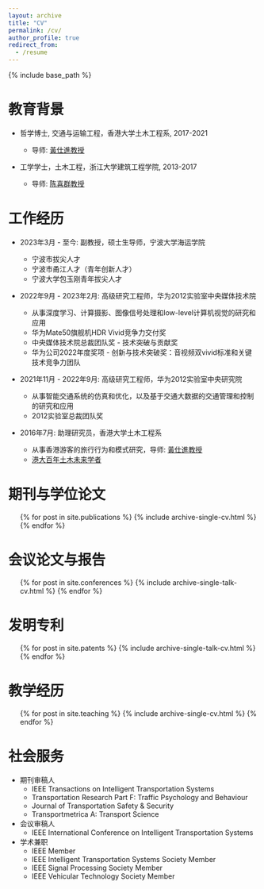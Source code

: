 ```yaml
---
layout: archive
title: "CV"
permalink: /cv/
author_profile: true
redirect_from:
  - /resume
---
```


{% include base_path %}

教育背景
======
* 哲学博士, 交通与运输工程，香港大学土木工程系, 2017-2021
  * 导师: [黃仕進教授](https://www.civil.hku.hk/scwong/)

* 工学学士，土木工程，浙江大学建筑工程学院, 2013-2017
  * 导师: [陈喜群教授](https://person.zju.edu.cn/xiqun)

工作经历
======
* 2023年3月 - 至今: 副教授，硕士生导师，宁波大学海运学院
  * 宁波市拔尖人才
  * 宁波市甬江人才（青年创新人才）
  * 宁波大学包玉刚青年拔尖人才

* 2022年9月 - 2023年2月: 高级研究工程师，华为2012实验室中央媒体技术院
  * 从事深度学习、计算摄影、图像信号处理和low-level计算机视觉的研究和应用
  * 华为Mate50旗舰机HDR Vivid竞争力交付奖
  * 中央媒体技术院总裁团队奖 - 技术突破与贡献奖
  * 华为公司2022年度奖项 - 创新与技术突破奖：音视频双vivid标准和关键技术竞争力团队

* 2021年11月 - 2022年9月: 高级研究工程师，华为2012实验室中央研究院
  * 从事智能交通系统的仿真和优化，以及基于交通大数据的交通管理和控制的研究和应用
  * 2012实验室总裁团队奖
    
* 2016年7月: 助理研究员，香港大学土木工程系
  * 从事香港游客的旅行行为和模式研究，导师: [黃仕進教授](https://www.civil.hku.hk/scwong/)
  * [港大百年土木未来学者](https://www.civil.hku.hk/hkuccfs/)
    
期刊与学位论文
======
  <ul>{% for post in site.publications %}
    {% include archive-single-cv.html %}
  {% endfor %}</ul>
  
会议论文与报告
======
  <ul>{% for post in site.conferences %}
    {% include archive-single-talk-cv.html %}
  {% endfor %}</ul>

发明专利
======
  <ul>{% for post in site.patents %}
    {% include archive-single-talk-cv.html %}
  {% endfor %}</ul>
  
教学经历
======
  <ul>{% for post in site.teaching %}
    {% include archive-single-cv.html %}
  {% endfor %}</ul>
  
社会服务
======
* 期刊审稿人
  * IEEE Transactions on Intelligent Transportation Systems
  * Transportation Research Part F: Traffic Psychology and Behaviour
  * Journal of Transportation Safety & Security
  * Transportmetrica A: Transport Science
* 会议审稿人
  * IEEE International Conference on Intelligent Transportation Systems
* 学术兼职
  * IEEE Member
  * IEEE Intelligent Transportation Systems Society Member
  * IEEE Signal Processing Society Member
  * IEEE Vehicular Technology Society Member
